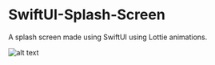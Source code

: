 # SwiftUI-Splash-Screen
A splash screen made using SwiftUI using Lottie animations.

![alt text](https://user-images.githubusercontent.com/52855516/104821839-b31e1880-5864-11eb-97ed-52260c3d9463.gif)
